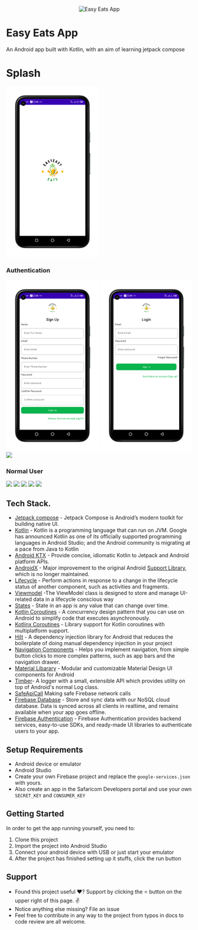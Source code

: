 <p align="center"><img src="project/the-goals.png" alt="Easy Eats App" height="250px"></p>

# Easy Eats App
An Android app built with Kotlin, with an aim of learning jetpack compose 

# Splash
<img src="project/splash.png" width="250"/>

### Authentication
 <img src="project/sign_up.png" width="250"/> <img src="project/sign_in.png" width="250"/> <img src="project/forgot_pass.png" width="250"/>

### Normal User
<img src="project/shimmer.png" width="250"/> <img src="project/goal.png" width="250"/> <img src="project/add_goal.png" width="250"/> <img src="project/marking_goals.png" width="250"/> <img src="project/achieved.png" width="250"/>


## Tech Stack.
- [Jetpack compose](https://developer.android.com/jetpack) - Jetpack Compose is Android’s modern toolkit for building native UI. 
- [Kotlin](https://developer.android.com/kotlin) - Kotlin is a programming language that can run on JVM. Google has announced Kotlin as one of its officially supported programming languages in Android Studio; and the Android community is migrating at a pace from Java to Kotlin
- [Android KTX](https://developer.android.com/kotlin/ktx.html) - Provide concise, idiomatic Kotlin to Jetpack and Android platform APIs.
- [AndroidX](https://developer.android.com/jetpack/androidx) - Major improvement to the original Android [Support Library](https://developer.android.com/topic/libraries/support-library/index), which is no longer maintained.
- [Lifecycle](https://developer.android.com/topic/libraries/architecture/lifecycle) - Perform actions in response to a change in the lifecycle status of another component, such as activities and fragments.
- [Viewmodel](https://developer.android.com/topic/libraries/architecture/viewmodel) -The ViewModel class is designed to store and manage UI-related data in a lifecycle conscious way
- [States](https://developer.android.com/jetpack/compose/state) -  State in an app is any value that can change over time.
- [Kotlin Coroutines](https://developer.android.com/kotlin/coroutines) - A concurrency design pattern that you can use on Android to simplify code that executes asynchronously.
- [Kotlinx Coroutines](https://github.com/Kotlin/kotlinx.coroutines) - Library support for Kotlin coroutines with multiplatform support.
- [Hilt](https://developer.android.com/training/dependency-injection/hilt-android) -  A dependency injection library for Android that reduces the boilerplate of doing manual dependency injection in your project
- [Navigation Components](https://github.com/raamcosta/compose-destinations) -  Helps you implement navigation, from simple button clicks to more complex patterns, such as app bars and the navigation drawer.
- [Material Libarary](https://material.io/develop/android) -  Modular and customizable Material Design UI components for Android
- [Timber](https://github.com/JakeWharton/timber)- A logger with a small, extensible API which provides utility on top of Android's normal Log class.
- [SafeApiCall](https://github.com/JoelKanyi/Savings-Zetu-App/blob/main/app/src/main/java/com/kanyideveloper/savingszetu/utils/ExtensionFunctions.kt) Making safe Firebase network calls
- [Firebase Database](https://firebase.google.com/docs/database) - Store and sync data with our NoSQL cloud database. Data is synced across all clients in realtime, and remains available when your app goes offline.
- [Firebase Authentication](https://firebase.google.com/docs/auth) - Firebase Authentication provides backend services, easy-to-use SDKs, and ready-made UI libraries to authenticate users to your app.

## Setup Requirements
- Android device or emulator
- Android Studio
- Create your own Firebase project and replace the `google-services.json` with yours.
- Also create an app in the Safaricom Developers portal and use your own `SECRET_KEY` and `CONSUMER_KEY`

## Getting Started
In order to get the app running yourself, you need to:

1.  Clone this project
2.  Import the project into Android Studio
3.  Connect your android device with USB or just start your emulator
4.  After the project has finished setting up it stuffs, click the run button

## Support
- Found this project useful ❤️? Support by clicking the ⭐️ button on the upper right of this page. ✌️
- Notice anything else missing? File an issue
- Feel free to contribute in any way to the project from typos in docs to code review are all welcome.


